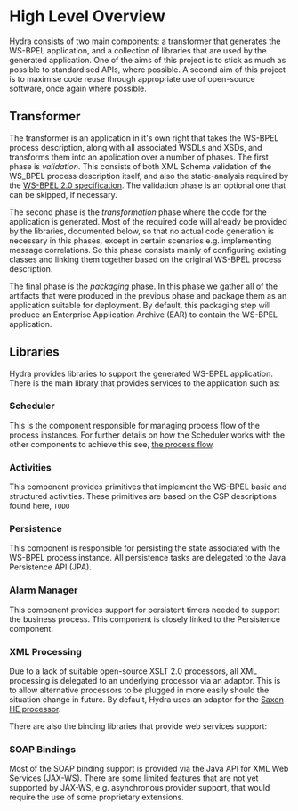 # High Level Overview

Hydra consists of two main components: a transformer that generates the WS-BPEL application, and a collection of libraries that are used by the generated application. One of the aims of this project is to stick as much as possible to standardised APIs, where possible. A second aim of this project is to maximise code reuse through appropriate use of open-source software, once again where possible.

## Transformer

The transformer is an application in it's own right that takes the WS-BPEL process description, along with all associated WSDLs and XSDs, and transforms them into an application over a number of phases. The first phase is *validation*. This consists of both XML Schema validation of the WS_BPEL process description itself, and also the static-analysis required by the [WS-BPEL 2.0 specification](http://docs.oasis-open.org/wsbpel/2.0/OS/wsbpel-v2.0-OS.html). The validation phase is an optional one that can be skipped, if necessary.

The second phase is the *transformation* phase where the code for the application is generated. Most of the required code will already be provided by the libraries, documented below, so that no actual code generation is necessary in this phases, except in certain scenarios e.g. implementing message correlations. So this phase consists mainly of configuring existing classes and linking them together based on the original WS-BPEL process description.

The final phase is the *packaging* phase. In this phase we gather all of the artifacts that were produced in the previous phase and package them as an application suitable for deployment. By default, this packaging step will produce an Enterprise Application Archive (EAR) to contain the WS-BPEL application. 

## Libraries

Hydra provides libraries to support the generated WS-BPEL application. There is the main library that provides services to the application such as:

### Scheduler

This is the component responsible for managing process flow of the process instances. For further details on how the Scheduler works with the other components to achieve this see, [the process flow](process_flow.md).

### Activities

This component provides primitives that implement the WS-BPEL basic and structured activities. These primitives are based on the CSP descriptions found here, `TODO`

### Persistence

This component is responsible for persisting the state associated with the WS-BPEL process instance. All persistence tasks are delegated to the Java Persistence API (JPA).

### Alarm Manager

This component provides support for persistent timers needed to support the business process. This component is closely linked to the Persistence component.

### XML Processing

Due to a lack of suitable open-source XSLT 2.0 processors, all XML processing is delegated to an underlying processor via an adaptor. This is to allow alternative processors to be plugged in more easily should the situation change in future. By default, Hydra uses an adaptor for the [Saxon HE processor](http://www.saxonica.com/welcome/welcome.xml).

There are also the binding libraries that provide web services support:

### SOAP Bindings

Most of the SOAP binding support is provided via the Java API for XML Web Services (JAX-WS). There are some limited features that are not yet supported by JAX-WS, e.g. asynchronous provider support, that would require the use of some proprietary extensions.